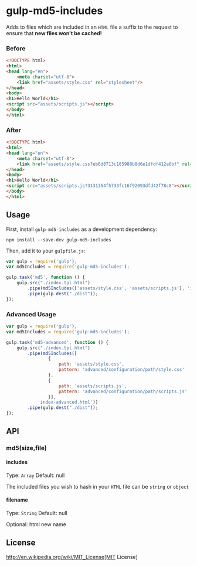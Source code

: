 # gulp-md5-includes

Adds to files which are included in an `HTML` file a suffix to the request to ensure that **new files won't be cached!**


### Before

```html
<!DOCTYPE html>
<html>
<head lang="en">
    <meta charset="utf-8">
    <link href="assets/style.css" rel="stylesheet"/>
</head>
<body>
<h1>Hello World</h1>
<script src="assets/scripts.js"></script>
</body>
</html>
```

### After

```html
<!DOCTYPE html>
<html>
<head lang="en">
    <meta charset="utf-8">
    <link href="assets/style.css?eb6d8713c185988b8d6e1dfdf412a6bf" rel="stylesheet"/>
</head>
<body>
<h1>Hello World</h1>
<script src="assets/scripts.js?3131354f5733fc16f92093dfd42f78c8"></script>
</body>
</html>
```

## Usage

First, install `gulp-md5-includes` as a development dependency:

```shell
npm install --save-dev gulp-md5-includes
```

Then, add it to your `gulpfile.js`:

```javascript
var gulp = require('gulp');
var md5Includes = require('gulp-md5-includes');

gulp.task('md5', function () {
    gulp.src("./index.tpl.html")
        .pipe(md5Includes(['assets/style.css', 'assets/scripts.js'], 'index.html'))
        .pipe(gulp.dest("./dist"));
});
```

### Advanced Usage

```javascript
var gulp = require('gulp');
var md5Includes = require('gulp-md5-includes');

gulp.task('md5-advanced', function () {
    gulp.src("./index.tpl.html")
        .pipe(md5Includes([
                {
                    path: 'assets/style.css',
                    pattern: 'advanced/configuration/path/style.css'
                },
                {
                    path: 'assets/scripts.js',
                    pattern: 'advanced/configuration/path/scripts.js'
                }],
            'index-advanced.html'))
        .pipe(gulp.dest("./dist"));
});

```

## API

### md5(size,file)

#### includes
Type: `Array`
Default: null

The included files you wish to hash in your `HTML` file
can be `string` or `object`

#### filename
Type: `String`
Default: null

Optional: html new name

## License

http://en.wikipedia.org/wiki/MIT_License[MIT License]


